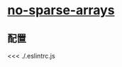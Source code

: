 # [no-sparse-arrays](https://eslint.vuejs.org/rules/no-sparse-arrays.html)

## 配置

<<< ./.eslintrc.js
